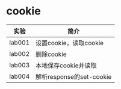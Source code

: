 # cookie

|实验|简介|
|---|---|
|lab001|设置cookie，读取cookie|读取request的cookie，给response添加上cookie|
|lab002|删除cookie||
|lab003|本地保存cookie并读取|使用http client的时候会用到|
|lab004|解析response的set-cookie| |